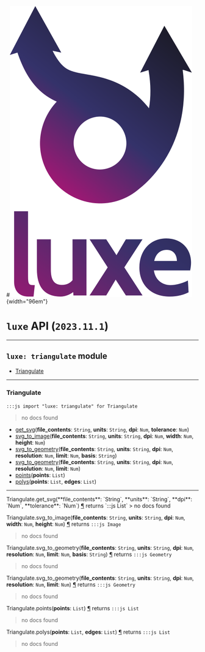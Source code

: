 #![](../../../images/luxe-dark.svg){width="96em"}

# `luxe` API (`2023.11.1`)  


---

## `luxe: triangulate` module

- [Triangulate](#triangulate)   

---

### Triangulate
`:::js import "luxe: triangulate" for Triangulate`
> no docs found

- [get_svg](#Triangulate.get_svg+4)(**file_contents**: `String`, **units**: `String`, **dpi**: `Num`, **tolerance**: `Num`)
- [svg_to_image](#Triangulate.svg_to_image+5)(**file_contents**: `String`, **units**: `String`, **dpi**: `Num`, **width**: `Num`, **height**: `Num`)
- [svg_to_geometry](#Triangulate.svg_to_geometry+6)(**file_contents**: `String`, **units**: `String`, **dpi**: `Num`, **resolution**: `Num`, **limit**: `Num`, **basis**: `String`)
- [svg_to_geometry](#Triangulate.svg_to_geometry+5)(**file_contents**: `String`, **units**: `String`, **dpi**: `Num`, **resolution**: `Num`, **limit**: `Num`)
- [points](#Triangulate.points)(**points**: `List`)
- [polys](#Triangulate.polys+2)(**points**: `List`, **edges**: `List`)

<hr/>
<endpoint module="luxe: triangulate" class="Triangulate" signature="get_svg(file_contents : String, units : String, dpi : Num, tolerance : Num)"></endpoint>
<signature id="Triangulate.get_svg+4">Triangulate.get_svg(**file_contents**: `String`, **units**: `String`, **dpi**: `Num`, **tolerance**: `Num`)
<a class="headerlink" href="#Triangulate.get_svg+4" title="Permanent link">¶</a></signature>
<span class='api_ret'>returns</span> `:::js List`
> no docs found   

<endpoint module="luxe: triangulate" class="Triangulate" signature="svg_to_image(file_contents : String, units : String, dpi : Num, width : Num, height : Num)"></endpoint>
<signature id="Triangulate.svg_to_image+5">Triangulate.svg_to_image(**file_contents**: `String`, **units**: `String`, **dpi**: `Num`, **width**: `Num`, **height**: `Num`)
<a class="headerlink" href="#Triangulate.svg_to_image+5" title="Permanent link">¶</a></signature>
<span class='api_ret'>returns</span> `:::js Image`
> no docs found   

<endpoint module="luxe: triangulate" class="Triangulate" signature="svg_to_geometry(file_contents : String, units : String, dpi : Num, resolution : Num, limit : Num, basis : String)"></endpoint>
<signature id="Triangulate.svg_to_geometry+6">Triangulate.svg_to_geometry(**file_contents**: `String`, **units**: `String`, **dpi**: `Num`, **resolution**: `Num`, **limit**: `Num`, **basis**: `String`)
<a class="headerlink" href="#Triangulate.svg_to_geometry+6" title="Permanent link">¶</a></signature>
<span class='api_ret'>returns</span> `:::js Geometry`
> no docs found   

<endpoint module="luxe: triangulate" class="Triangulate" signature="svg_to_geometry(file_contents : String, units : String, dpi : Num, resolution : Num, limit : Num)"></endpoint>
<signature id="Triangulate.svg_to_geometry+5">Triangulate.svg_to_geometry(**file_contents**: `String`, **units**: `String`, **dpi**: `Num`, **resolution**: `Num`, **limit**: `Num`)
<a class="headerlink" href="#Triangulate.svg_to_geometry+5" title="Permanent link">¶</a></signature>
<span class='api_ret'>returns</span> `:::js Geometry`
> no docs found   

<endpoint module="luxe: triangulate" class="Triangulate" signature="points(points : List)"></endpoint>
<signature id="Triangulate.points">Triangulate.points(**points**: `List`)
<a class="headerlink" href="#Triangulate.points" title="Permanent link">¶</a></signature>
<span class='api_ret'>returns</span> `:::js List`
> no docs found   

<endpoint module="luxe: triangulate" class="Triangulate" signature="polys(points : List, edges : List)"></endpoint>
<signature id="Triangulate.polys+2">Triangulate.polys(**points**: `List`, **edges**: `List`)
<a class="headerlink" href="#Triangulate.polys+2" title="Permanent link">¶</a></signature>
<span class='api_ret'>returns</span> `:::js List`
> no docs found   

